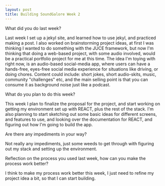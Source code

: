 ```yaml
---
layout: post
title: Building SoundGalore Week 2
---
```


What did you do last week?

Last week I set up a jekyl site, and learned how to use jekyl, and practiced making a post. I also worked on brainstorming project ideas, at first I was thinking I wanted to do something with the JUCE framework, but now I'm thinking that doing a web-based project, with some audio involved, would be a practical portfolio project for me at this time. The idea I'm toying with right now, is an audio-based social-media app, where users can have a hands-free, eyes-free social media experience for situations like driving, or doing chores. Content could include: short jokes, short audio-skits, music, community "challenges" etc, and the main selling point is that you can consume it as background noise just like a podcast. 


What do you plan to do this week?

This week I plan to finalize the proposal for the project, and start working on getting my environment set up with REACT, plus the rest of the stack. I'm also planning to start sketching out some basic ideas for different screens, and features to use, and looking over the documentation for REACT, and figuring out how I'm going to build the app.  


Are there any impediments in your way?

Not really any impediments, just some weeds to get through with figuring out my stack and setting up the environment. 


Reflection on the process you used last week, how can you make the process work better?

I think to make my process work better this week, I just need to refine my project idea a bit, so that I can start building.
